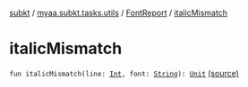 [subkt](../../index.md) / [myaa.subkt.tasks.utils](../index.md) / [FontReport](index.md) / [italicMismatch](./italic-mismatch.md)

# italicMismatch

`fun italicMismatch(line: `[`Int`](https://kotlinlang.org/api/latest/jvm/stdlib/kotlin/-int/index.html)`, font: `[`String`](https://kotlinlang.org/api/latest/jvm/stdlib/kotlin/-string/index.html)`): `[`Unit`](https://kotlinlang.org/api/latest/jvm/stdlib/kotlin/-unit/index.html) [(source)](https://github.com/Myaamori/SubKt/blob/0.1.9/src/main/kotlin/myaa/subkt/tasks/utils/fontvalidator.kt#L214)